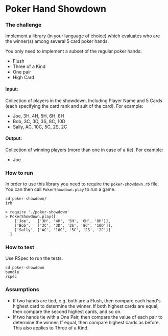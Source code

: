 # Poker Hand Showdown

### The challenge
Implement a library (in your language of choice) which evaluates who are the winner(s) among several 5 card poker hands.

You only need to implement a subset of the regular poker hands:
- Flush
- Three of a Kind
- One pair
- High Card

#### Input:
Collection of players in the showdown. Including Player Name and 5 Cards (each specifying the card rank and suit of the card). For example:

- Joe, 3H, 4H, 5H, 6H, 8H
- Bob, 3C, 3D, 3S, 8C, 10D
- Sally, AC, 10C, 5C, 2S, 2C

#### Output:
Collection of winning players (more than one in case of a tie). For example:

- Joe

### How to run

In order to use this library you need to require the `poker-showdown.rb` file. You can then call `PokerShowdown.play` to run a game.
```
cd poker-showdown/
irb
```

```
> require './poker-showdown'
> PokerShowdown.play([
    ['Joe',   ['3H', '4H', '5H', '6H', '8H']],
    ['Bob',   ['3C', '3D', '3S', '8C', '10D']],
    ['Sally', ['AC', '10C', '5C', '2S', '2C']]
  ]
```

### How to test

Use RSpec to run the tests.

```
cd poker-showdown
bundle
rspec
```


### Assumptions

- If two hands are tied, e.g. both are a Flush, then compare each hand's highest card to determine the winner. If both highest cards are equal, then compare the second highest cards, and so on.
- If two hands tie with a One Pair, then compare the value of each pair to determine the winner. If equal, then compare highest cards as before. This also applies to Three of a Kind.
